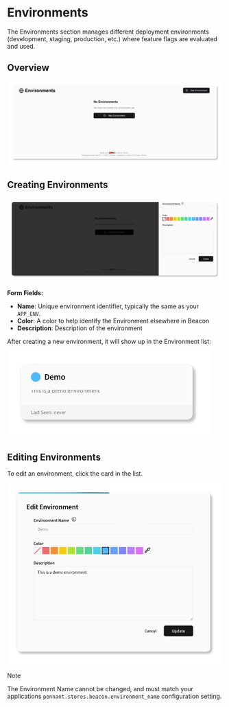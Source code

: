# Environments

The Environments section manages different deployment environments (development, staging, production, etc.) where feature flags are evaluated and used.

## Overview

![Environments Overview](../screenshots/environments-initial.png)

## Creating Environments

![New Environment Form](../screenshots/environments-form-create.png)

**Form Fields:**
- **Name**: Unique environment identifier, typically the same as your `APP_ENV`.
- **Color**: A color to help identify the Environment elsewhere in Beacon
- **Description**: Description of the environment

After creating a new environment, it will show up in the Environment list:

![Environment Card](../screenshots/environments-environment-card.png)

## Editing Environments

To edit an environment, click the card in the list.

![Edit Environment Form](../screenshots/environments-edit.png)

> [!NOTE]
> The Environment Name cannot be changed, and must match your applications
> `pennant.stores.beacon.environment_name` configuration setting.


